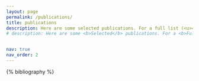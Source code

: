```yaml
---
layout: page
permalink: /publications/
title: publications
description: Here are some selected publications. For a full list (<u>40+ incl. 8+ 1st-Author @TWC</u>), please refer to my <b><u> <a href="https://scholar.google.com/citations?user=CjWtXBAAAAAJ">Google Scholar</a> </u></b>.
# description: Here are some <b>Selected</b> publications. For a <b>Full</b> list (<u>38+ incl. 8+ 1st-Author @TWC</u>), please refer to my <a href="https://scholar.google.com/citations?user=CjWtXBAAAAAJ"><b><u>Google Scholar</u></b></a>.


nav: true
nav_order: 2
---
```


<!-- _pages/publications.md -->
<div class="publications">

{% bibliography %}

</div>
